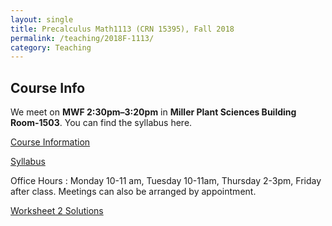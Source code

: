 ```yaml
---
layout: single
title: Precalculus Math1113 (CRN 15395), Fall 2018
permalink: /teaching/2018F-1113/
category: Teaching
---
```

## Course Info
We meet on **MWF 2:30pm&ndash;3:20pm** in **Miller Plant Sciences Building Room-1503**.
You can find the syllabus here.

[Course Information](http://www.math.uga.edu/1113)  

[Syllabus](https://www.dropbox.com/s/zqqrvzj9f4m8k9g/math-1113-syllabus.pdf?dl=0)

  Office Hours : Monday 10-11 am, Tuesday 10-11am, Thursday 2-3pm, Friday after class.
    Meetings can also be arranged by appointment.
    
   [Worksheet 2 Solutions](https://www.dropbox.com/s/a036p548wfo7s7l/Worksheet%202_20180824164907.pdf?dl=0)
